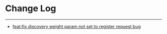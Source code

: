 # Change Log
---

- [feat:fix discovery weight param not set to register request bug](https://github.com/Tencent/spring-cloud-tencent/pull/104)

